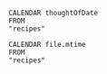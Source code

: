 
```dataview
CALENDAR thoughtOfDate
FROM
"recipes"
```


```dataview
CALENDAR file.mtime
FROM
"recipes"
```
